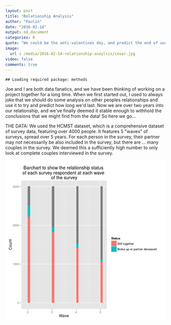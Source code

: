 ```yaml
---
layout: post
title: "Relationship Analysis"
author: "Paulin"
date: "2016-02-14"
output: md_document
categories: R
quote: "We could be the anti-valentines day, and predict the end of our relationship, instead!"
image: 
  url : /media/2016-02-14-relationship-anaylsis/cover.jpg
video: false
comments: true
---
```



```
## Loading required package: methods
```



Joe and I are both data fanatics, and we have been thinking of working on a project together for a long time. When we first started out, I used to always joke that we should do some analysis on other peoples relationships and use it to try and predict how long we'd last. Now we are over two years into our relationship, and we've finally deemed it stable enough to withhold the conclusions that we might find from the data! So here we go...

THE DATA:
We used the HCMST dataset, which is a comprehensive dataset of survey data, featuring over 4000 people. It features 5 "waves" of surveys, spread over 5 years. For each person in the survey, their partner may not necessarily be also included in the survey, but there are ... many couples in the survey. We deemed this a sufficiently high number to only look at complete couples interviewed in the survey. 



![Grey denotes the repondents who declined to answer a follow-up survey, or where not in a relationship in wave 1, in the first place](/figure/source/2015-12-25-relationship-prediction/unnamed-chunk-4-1.png) 
